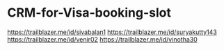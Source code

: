 # CRM-for-Visa-booking-slot
https://trailblazer.me/id/sivabalan1
https://trailblazer.me/id/suryakutty143
https://trailblazer.me/id/venir02
https://trailblazer.me/id/vinotha30
